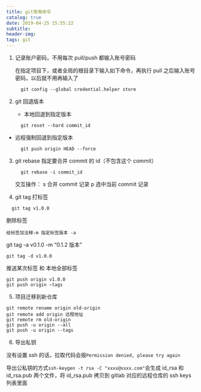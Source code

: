 ```yaml
---
title: git常用命令
catalog: true
date: 2019-04-25 15:55:22
subtitle:
header-img:
tags: git
---
```


1. 记录账户密码，不用每次 pull/push 都输入账号密码

   在指定项目下，或者全局的根目录下输入如下命令，再执行 pull 之后输入账号密码，以后就不用再输入了

   ```shell
     git config --global credential.helper store
   ```

2. git 回退版本

   - 本地回退到指定版本

   ```shell
     git reset --hard commit_id
   ```

- 远程强制回退到指定版本

  ```shell
    git push origin HEAD --force
  ```

3. git rebase
   指定要合并 commit 的 id（不包含这个 commit）

   ```shell
     git rebase -i commit_id
   ```

   交互操作： s 合并 commit 记录 p 选中当前 commit 记录

4. git tag
   打标签

```shell
  git tag v1.0.0
```

删除标签

```shell
给标签加注释-m 指定标签版本 -a
```

git tag -a v0.1.0 -m “0.1.2 版本”

```shell
git tag -d v1.0.0
```

推送某次标签 和 本地全部标签

```
git push origin v1.0.0
git push origin –tags
```

5. 项目迁移到新仓库

```
git remote rename origin old-origin
git remote add origin 远程地址
git remote rm old-origin
git push -u origin --all
git push -u origin --tags
```

6. 导出私钥

没有设置 ssh 的话，拉取代码会报`Permission denied, please try again`

导出公私钥的方式`ssh-keygen -t rsa -C "xxxx@xxxx.com"`会生成 id_rsa 和 id_rsa.pub 两个文件，将 id_rsa.pub 拷贝到 gitlab 对应的远程仓库的 ssh keys 列表里面
